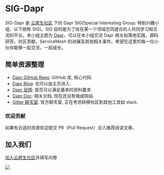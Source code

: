 # SIG-Dapr

  SIG-Dapr 是 [云原生社区](https://cloudnative.to) 下的 Dapr SIG(Special Interesting Group: 特别兴趣小组，以下统称 SIG)。SIG 目的是为了给在某一个领域志同道合的人共同学习和交流的平台。本小组主题为 [Dapr](https://dapr.io/)，可以在本小组交流 Dapr 相关如落地实践，源码研究，社区贡献，ServiceMesh 的进展及其他相关事件。希望在这里的每一位小伙伴能够一起交流，一起成长。

## 简单资源整理
* [Dapr GitHub Repo](https://github.com/dapr/dapr): GitHub 库, 核心代码.
* [Dapr Blog](https://blog.dapr.io/posts/2020/): 也可以由主页进入.
* [Dapr 官网](https://dapr.io/): 首页可以满足基本的资料要求.
* [Dapr Doc](https://github.com/dapr/docs): 相关文档, 现在还没有做成网站.
* [Gitter 聊天室](https://gitter.im/Dapr/community): 官方聊天室, 正在考虑转移社区到其他工具如 slack.

### 欢迎贡献
  如果有合适的资源欢迎提交 PR（Pull Request）合入推荐阅读文章。

## 加入我们
  [加入云原生社区](https://cloudnative.to/contact)并填写问卷
  
![](https://i.loli.net/2020/10/22/7E6DNzWuBj2skeG.png)
